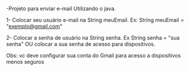 -Projeto para enviar e-mail Utilizando o java.

1- Colocar seu usuário e-mail na String meuEmail. Ex: String meuEmail = "exemplo@gmail.com"

2- Colocar a senha de usuário na String senha. Ex String senha = "sua senha" OU colocar a
sua senha de acesso para dispositivos.

Obs: vc deve configurar sua conta do Gmail para acesso a dispositivos menos seguros
